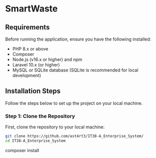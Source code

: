 
# SmartWaste


## Requirements

Before running the application, ensure you have the following installed:

- PHP 8.x or above
- Composer
- Node.js (v16.x or higher) and npm
- Laravel 10.x (or higher)
- MySQL or SQLite database (SQLite is recommended for local development)

## Installation Steps

Follow the steps below to set up the project on your local machine.

### Step 1: Clone the Repository

First, clone the repository to your local machine:

```bash
git clone https://github.com/ast4rt3/IT38-A_Enterprise_System/
cd IT38-A_Enterprise_System
```

composer install

